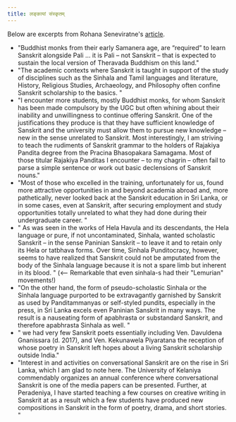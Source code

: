 ```yaml
---
title: लङ्कायां संस्कृतम्
---
```


Below are excerpts from Rohana Seneviratne's [article](../seneviratne_lanka-sanskrit).

- "Buddhist monks from their early Samanera age, are “required” to learn Sanskrit alongside Pali  ... it is Pali – not Sanskrit – that is expected to sustain the local version of Theravada Buddhism on this land."
- "The academic contexts where Sanskrit is taught in support of the study of disciplines such as the Sinhala and Tamil languages and literature, History, Religious Studies, Archaeology, and Philosophy often confine Sanskrit scholarship to the basics. "
- "I encounter more students, mostly Buddhist monks, for whom Sanskrit has been made compulsory by the UGC but often whining about their inability and unwillingness to continue offering Sanskrit. One of the justifications they produce is that they have sufficient knowledge of Sanskrit and the university must allow them to pursue new knowledge – new in the sense unrelated to Sanskrit. Most interestingly, I am striving to teach the rudiments of Sanskrit grammar to the holders of Rajakiya Pandita degree from the Pracina Bhasopakara Samagama. Most of those titular Rajakiya Panditas I encounter – to my chagrin – often fail to parse a simple sentence or work out basic declensions of Sanskrit nouns."
- "Most of those who excelled in the training, unfortunately for us, found more attractive opportunities in and beyond academia abroad and, more pathetically, never looked back at the Sanskrit education in Sri Lanka, or in some cases, even at Sanskrit, after securing employment and study opportunities totally unrelated to what they had done during their undergraduate career. "
- " As was seen in the works of Hela Havula and its descendants, the Hela language or pure, if not uncontaminated, Sinhala, wanted scholastic Sanskrit – in the sense Paninian Sanskrit – to leave it and to retain only its Hela or tatbhava forms. Over time, Sinhala Punditocracy, however, seems to have realized that Sanskrit could not be amputated from the body of the Sinhala language because it is not a spare limb but inherent in its blood. " (<-- Remarkable that even sinhala-s had their "Lemurian" movements!)
- "On the other hand, the form of pseudo-scholastic Sinhala or the Sinhala language purported to be extravagantly garnished by Sanskrit as used by Panditammanyas or self-styled pundits, especially in the press, in Sri Lanka excels even Paninian Sanskrit in many ways. The result is a nauseating form of apabhrasta or substandard Sanskrit, and therefore apabhrasta Sinhala as well. "
- " we had very few Sanskrit poets essentially including Ven. Davuldena Gnanissara (d. 2017), and Ven. Kekunawela Piyaratana the reception of whose poetry in Sanskrit left hopes about a living Sanskrit scholarship outside India."
- "Interest in and activities on conversational Sanskrit are on the rise in Sri Lanka, which I am glad to note here. The University of Kelaniya commendably organizes an annual conference where conversational Sanskrit is one of the media papers can be presented.  Further, at Peradeniya, I have started teaching a few courses on creative writing in Sanskrit at as a result which a few students have produced new compositions in Sanskrit in the form of poetry, drama, and short stories. "
